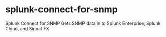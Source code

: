 # splunk-connect-for-snmp
Splunk Connect for SNMP Gets SNMP data in to Splunk Enterprise, Splunk Cloud, and Signal FX
